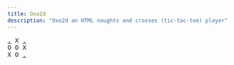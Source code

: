 ```yaml
---
title: Oxo2d 
description: "Oxo2d an HTML noughts and crosses (tic-tac-toe) player"
---
```


<pre class="oxo2d">
<a href="../7z/">.</a> X <a href="../8d/">.</a>
O O X
X O <a href="../8e/">.</a>
</pre>
